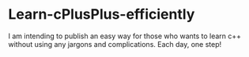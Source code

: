 # Learn-cPlusPlus-efficiently
I am intending to publish an easy way for those who wants to learn c++ without using any jargons and complications. Each day, one step!
